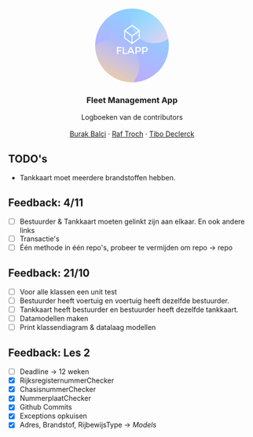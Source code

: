 <!-- # Project_Flapp
### Fleet Management App -->
<!-- <img src="FLAPP.png" border=1px alt="Flapp" width="100"/> -->
<!-- PROJECT LOGO -->
<br />
<div align="center">
    <img src="Flapp_Assets/Images/FLAPP.png" alt="Logo" width="150" height="150" style="border-radius:50%;">

  <h3 align="center">Fleet Management App</h3>

  <p align="center">
    Logboeken van de contributors
    <br />
    <br />
    <a href="Flapp_Assets/Logboeken/BurakLogboek.md">Burak Balci</a>
    ·
    <a href="Flapp_Assets/Logboeken/RafLogboek.md">Raf Troch</a>
    ·
    <a href="Flapp_Assets/Logboeken/TiboLogboek.md">Tibo Declerck</a>
  </p>
</div>

<!-- Feedback -->
<!-- [ ] Empty [x] Full -->

## TODO's

- Tankkaart moet meerdere brandstoffen hebben.

## Feedback: 4/11

- [ ] Bestuurder & Tankkaart moeten gelinkt zijn aan elkaar. En ook andere links
- [ ] Transactie's
- [ ] Één methode in één repo's, probeer te vermijden om repo -> repo

## Feedback: 21/10

- [ ] Voor alle klassen een unit test
- [ ] Bestuurder heeft voertuig en voertuig heeft dezelfde bestuurder.
- [ ] Tankkaart heeft bestuurder en bestuurder heeft dezelfde tankkaart.
- [ ] Datamodellen maken
- [ ] Print klassendiagram & datalaag modellen

## Feedback: Les 2

- [ ] Deadline -> 12 weken
- [x] RijksregisternummerChecker
- [x] ChasisnummerChecker
- [x] NummerplaatChecker
- [x] Github Commits
- [x] Exceptions opkuisen
- [x] Adres, Brandstof, RijbewijsType -> _Models_
<!-- [ ] Empty [x] Full -->
